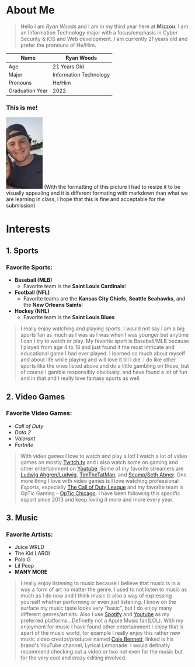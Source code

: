 # About Me
> Hello I am _Ryan Woods_ and I am in my third year here at **Mizzou**. I am an Information Technology major with a focus/emphasis in Cyber Security & iOS and Web development. I am currently 21 years old and prefer the pronouns of He/Him.

| Name | Ryan Woods |
| ----------- | ----------- |
| Age | 21 Years Old |
| Major | Information Technology |
| Pronouns | He/Him |
| Graduation Year | 2022 |


### This is me!
<img src="IMG_0390%20(2).jpg" alt="Picture of Myself" width="100" height="196">
(With the formatting of this picture I had to resize it to be visually appealing and it is different formating with markdown than what we are learning in class, I hope that this is fine and acceptable for the submission)

# Interests
## 1. Sports
### Favorite Sports:
* **Baseball (MLB)**
  * Favorite team is the **Saint Louis Cardinals**!
* **Football (NFL)**
  * Favorite teams are the **Kansas City Chiefs**, **Seattle Seahawks**, and the **New Orleans Saints**!
* **Hockey (NHL)**
  * Favorite team is the **Saint Louis Blues**
> I really enjoy watching and playing sports. I would not say I am a big sports fan as much as I was as I was when I was younger but anytime I can I try to watch or play. My favorite sport is Baseball/MLB because I played from age 4 to 18 and just found it the most intricate and educational game I had ever played. I learned so much about myself and about life while playing and will love it till I die. I do like other sports like the ones listed above and do a little gambling on those, but of course I gamble responsibly obviously, and have found a lot of fun and in that and I really love fantasy sports as well.
## 2. Video Games
### Favorite Video Games:
* _Call of Duty_ 
* _Dota 2_ 
* _Valorant_ 
* _Fortnite_ 
> With video games I love to watch and play a lot! I watch a lot of video games on mostly [Twitch.tv](https://www.twitch.tv/) and I also watch some on gaming and other entertainment on [Youtube](https://www.youtube.com/). Some of my favorite streamers are [Ludwig Ahgren/Ludwig](https://www.twitch.tv/ludwig), [TimTheTatMan](https://www.twitch.tv/timthetatman), and [Scump/Seth Abner](https://www.twitch.tv/scump). One more thing I love with video games is I love watching professional _Esports_, especially [The Call of Duty League](https://www.callofdutyleague.com/en-us/) and my favorite team is OpTic Gaming - [OpTic Chicago](https://optic.callofdutyleague.com/en-us). I have been following this specific esport since 2013 and keep loving it more and more every year.
## 3. Music 
### Favorite Artists:
* Juice WRLD 
* The Kid LAROI 
* Polo G 
* Lil Peep 
* **MANY MORE** 
> I really enjoy listening to music because I believe that music is in a way a form of art no matter the genre. I used to not listen to music as much as I do now and I think music is also a way of expressing yourself whether performing or even just listening. I know on the surface my music taste looks very "basic", but I do enjoy many different genres/artisits. Also I use [Spotify](https://www.spotify.com/us/) and [Youtube](https://www.youtube.com/) as my preferred platforms...Definetly not a Apple Music fan(LOL). With my enjoyment for music I have found other entertainment I enjoy that is apart of the music world, for example I really enjoy this rather new music video creator/producer named [Cole Bennett](https://www.youtube.com/user/GooodLifeFilms), linked is his brand's YouTube channel, Lyrical Lemonade. I would definatly recommend checking out a video or two not even for the music but for the very cool and crazy editing involved.
